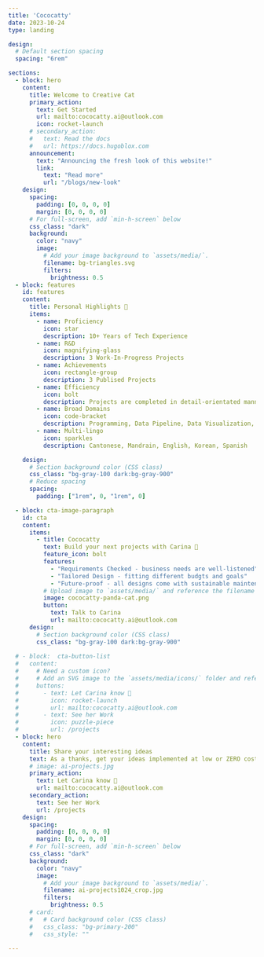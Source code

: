 ```yaml
---
title: 'Cococatty'
date: 2023-10-24
type: landing

design:
  # Default section spacing
  spacing: "6rem"

sections:
  - block: hero
    content:
      title: Welcome to Creative Cat
      primary_action:
        text: Get Started
        url: mailto:cococatty.ai@outlook.com
        icon: rocket-launch
      # secondary_action:
      #   text: Read the docs
      #   url: https://docs.hugoblox.com
      announcement:
        text: "Announcing the fresh look of this website!"
        link:
          text: "Read more"
          url: "/blogs/new-look"
    design:
      spacing:
        padding: [0, 0, 0, 0]
        margin: [0, 0, 0, 0]
      # For full-screen, add `min-h-screen` below
      css_class: "dark"
      background:
        color: "navy"
        image:
          # Add your image background to `assets/media/`.
          filename: bg-triangles.svg
          filters:
            brightness: 0.5
  - block: features
    id: features
    content:
      title: Personal Highlights 🌟
      items:
        - name: Proficiency
          icon: star
          description: 10+ Years of Tech Experience
        - name: R&D
          icon: magnifying-glass
          description: 3 Work-In-Progress Projects
        - name: Achievements
          icon: rectangle-group
          description: 3 Publised Projects
        - name: Efficiency
          icon: bolt
          description: Projects are completed in detail-orientated manner along with high-quality results.
        - name: Broad Domains
          icon: code-bracket
          description: Programming, Data Pipeline, Data Visualization, Data Science, Computer Vision, NLP
        - name: Multi-lingo
          icon: sparkles
          description: Cantonese, Mandrain, English, Korean, Spanish

    design:
      # Section background color (CSS class)
      css_class: "bg-gray-100 dark:bg-gray-900"
      # Reduce spacing
      spacing:
        padding: ["1rem", 0, "1rem", 0]

  - block: cta-image-paragraph
    id: cta
    content:
      items:
        - title: Cococatty
          text: Build your next projects with Carina 🦄
          feature_icon: bolt
          features:
            - "Requirements Checked - business needs are well-listened"
            - "Tailored Design - fitting different budgts and goals"
            - "Future-proof - all designs come with sustainable maintenance plans"
          # Upload image to `assets/media/` and reference the filename here
          image: cococatty-panda-cat.png
          button:
            text: Talk to Carina
            url: mailto:cococatty.ai@outlook.com
      design:
        # Section background color (CSS class)
        css_class: "bg-gray-100 dark:bg-gray-900"
        
  # - block:  cta-button-list
  #   content:
  #     # Need a custom icon?
  #     # Add an SVG image to the `assets/media/icons/` folder and reference it in the `icon` field below
  #     buttons:        
  #       - text: Let Carina know 🤩
  #         icon: rocket-launch
  #         url: mailto:cococatty.ai@outlook.com
  #       - text: See her Work
  #         icon: puzzle-piece
  #         url: /projects
  - block: hero
    content:
      title: Share your interesting ideas
      text: As a thanks, get your ideas implemented at low or ZERO costs!
      # image: ai-projects.jpg
      primary_action:
        text: Let Carina know 🤩
        url: mailto:cococatty.ai@outlook.com
      secondary_action:
        text: See her Work
        url: /projects
    design:
      spacing:
        padding: [0, 0, 0, 0]
        margin: [0, 0, 0, 0]
      # For full-screen, add `min-h-screen` below
      css_class: "dark"
      background:
        color: "navy"
        image:
          # Add your image background to `assets/media/`.
          filename: ai-projects1024_crop.jpg
          filters:
            brightness: 0.5
      # card:
      #   # Card background color (CSS class)
      #   css_class: "bg-primary-200"
      #   css_style: ""     

---
```


